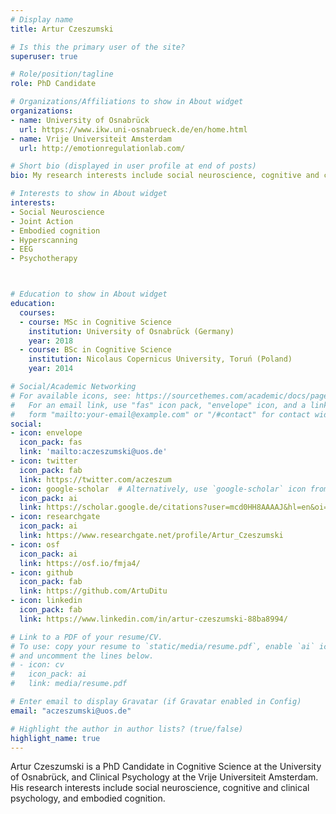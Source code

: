```yaml
---
# Display name
title: Artur Czeszumski

# Is this the primary user of the site?
superuser: true

# Role/position/tagline
role: PhD Candidate

# Organizations/Affiliations to show in About widget
organizations:
- name: University of Osnabrück
  url: https://www.ikw.uni-osnabrueck.de/en/home.html
- name: Vrije Universiteit Amsterdam
  url: http://emotionregulationlab.com/

# Short bio (displayed in user profile at end of posts)
bio: My research interests include social neuroscience, cognitive and clinical psychology, and embodied cognition.

# Interests to show in About widget
interests:
- Social Neuroscience
- Joint Action
- Embodied cognition
- Hyperscanning
- EEG
- Psychotherapy



# Education to show in About widget
education:
  courses:
  - course: MSc in Cognitive Science
    institution: University of Osnabrück (Germany)
    year: 2018
  - course: BSc in Cognitive Science
    institution: Nicolaus Copernicus University, Toruń (Poland)
    year: 2014

# Social/Academic Networking
# For available icons, see: https://sourcethemes.com/academic/docs/page-builder/#icons
#   For an email link, use "fas" icon pack, "envelope" icon, and a link in the
#   form "mailto:your-email@example.com" or "/#contact" for contact widget.
social:
- icon: envelope
  icon_pack: fas
  link: 'mailto:aczeszumski@uos.de'
- icon: twitter
  icon_pack: fab
  link: https://twitter.com/aczeszum
- icon: google-scholar  # Alternatively, use `google-scholar` icon from `ai` icon pack
  icon_pack: ai
  link: https://scholar.google.de/citations?user=mcd0HH8AAAAJ&hl=en&oi=ao
- icon: researchgate
  icon_pack: ai
  link: https://www.researchgate.net/profile/Artur_Czeszumski
- icon: osf
  icon_pack: ai
  link: https://osf.io/fmja4/
- icon: github
  icon_pack: fab
  link: https://github.com/ArtuDitu
- icon: linkedin
  icon_pack: fab
  link: https://www.linkedin.com/in/artur-czeszumski-88ba8994/

# Link to a PDF of your resume/CV.
# To use: copy your resume to `static/media/resume.pdf`, enable `ai` icons in `params.toml`, 
# and uncomment the lines below.
# - icon: cv
#   icon_pack: ai
#   link: media/resume.pdf

# Enter email to display Gravatar (if Gravatar enabled in Config)
email: "aczeszumski@uos.de"

# Highlight the author in author lists? (true/false)
highlight_name: true
---
```


Artur Czeszumski is a PhD Candidate in Cognitive Science at the University of Osnabrück, and Clinical Psychology at the Vrije Universiteit Amsterdam. His research interests include social neuroscience, cognitive and clinical psychology, and embodied cognition. 
